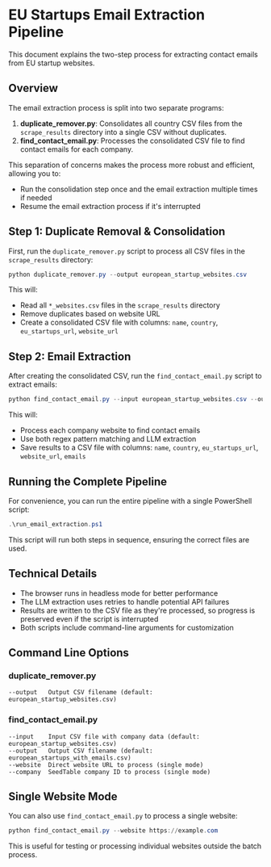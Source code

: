 # EU Startups Email Extraction Pipeline

This document explains the two-step process for extracting contact emails from EU startup websites.

## Overview

The email extraction process is split into two separate programs:

1. **duplicate_remover.py**: Consolidates all country CSV files from the `scrape_results` directory into a single CSV without duplicates.
2. **find_contact_email.py**: Processes the consolidated CSV file to find contact emails for each company.

This separation of concerns makes the process more robust and efficient, allowing you to:
- Run the consolidation step once and the email extraction multiple times if needed
- Resume the email extraction process if it's interrupted

## Step 1: Duplicate Removal & Consolidation

First, run the `duplicate_remover.py` script to process all CSV files in the `scrape_results` directory:

```powershell
python duplicate_remover.py --output european_startup_websites.csv
```

This will:
- Read all `*_websites.csv` files in the `scrape_results` directory
- Remove duplicates based on website URL
- Create a consolidated CSV file with columns: `name`, `country`, `eu_startups_url`, `website_url`

## Step 2: Email Extraction

After creating the consolidated CSV, run the `find_contact_email.py` script to extract emails:

```powershell
python find_contact_email.py --input european_startup_websites.csv --output european_startups_with_emails.csv
```

This will:
- Process each company website to find contact emails
- Use both regex pattern matching and LLM extraction
- Save results to a CSV file with columns: `name`, `country`, `eu_startups_url`, `website_url`, `emails`

## Running the Complete Pipeline

For convenience, you can run the entire pipeline with a single PowerShell script:

```powershell
.\run_email_extraction.ps1
```

This script will run both steps in sequence, ensuring the correct files are used.

## Technical Details

- The browser runs in headless mode for better performance
- The LLM extraction uses retries to handle potential API failures
- Results are written to the CSV file as they're processed, so progress is preserved even if the script is interrupted
- Both scripts include command-line arguments for customization

## Command Line Options

### duplicate_remover.py
```
--output   Output CSV filename (default: european_startup_websites.csv)
```

### find_contact_email.py
```
--input    Input CSV file with company data (default: european_startup_websites.csv)
--output   Output CSV filename (default: european_startups_with_emails.csv)
--website  Direct website URL to process (single mode)
--company  SeedTable company ID to process (single mode)
```

## Single Website Mode

You can also use `find_contact_email.py` to process a single website:

```powershell
python find_contact_email.py --website https://example.com
```

This is useful for testing or processing individual websites outside the batch process.
